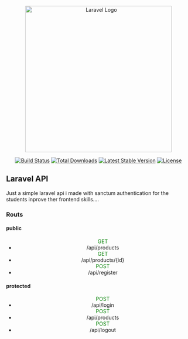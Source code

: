 <p align="center"><a href="https://laravel.com" target="_blank"><img src="https://raw.githubusercontent.com/laravel/art/master/logo-lockup/5%20SVG/2%20CMYK/1%20Full%20Color/laravel-logolockup-cmyk-red.svg" width="400" alt="Laravel Logo"></a></p>

<p align="center">
<a href="https://github.com/laravel/framework/actions"><img src="https://github.com/laravel/framework/workflows/tests/badge.svg" alt="Build Status"></a>
<a href="https://packagist.org/packages/laravel/framework"><img src="https://img.shields.io/packagist/dt/laravel/framework" alt="Total Downloads"></a>
<a href="https://packagist.org/packages/laravel/framework"><img src="https://img.shields.io/packagist/v/laravel/framework" alt="Latest Stable Version"></a>
<a href="https://packagist.org/packages/laravel/framework"><img src="https://img.shields.io/packagist/l/laravel/framework" alt="License"></a>
</p>

## Laravel API

<p>Just a simple laravel api i made with sanctum authentication for the students inprove ther frontend skills....</p>

### Routs

#### public
<ul align="center">
    <span style="color: green;">GET</span><li>/api/products</li>
    <span style="color: green;">GET</span><li>/api/products/{id}</li>
    <span style="color: green;">POST</span><li>/api/register</li>
</ul>

#### protected
<ul align="center">
    <span style="color: green;">POST</span><li>/api/login</li>
    <span style="color: green;">POST</span><li>/api/products</li>
    <span style="color: green;">POST</span><li>/api/logout</li>
</ul>



